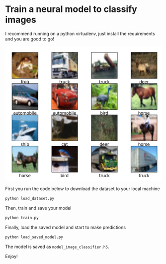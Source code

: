 # Train a neural model to classify images
I recommend running on a python virtualenv, just install the requirements and you are good to go!

![Preview of data](https://github.com/quindai/neuralimagemodel/blob/main/img/cifar10_snapshot.png)

First you run the code below to download the dataset to your local machine
```python
python load_dataset.py
```

Then, train and save your model
```python
python train.py
```

Finally, load the saved model and start to make predictions
```python
python load_saved_model.py
```

The model is saved as `model_image_classifier.h5`.

Enjoy!
